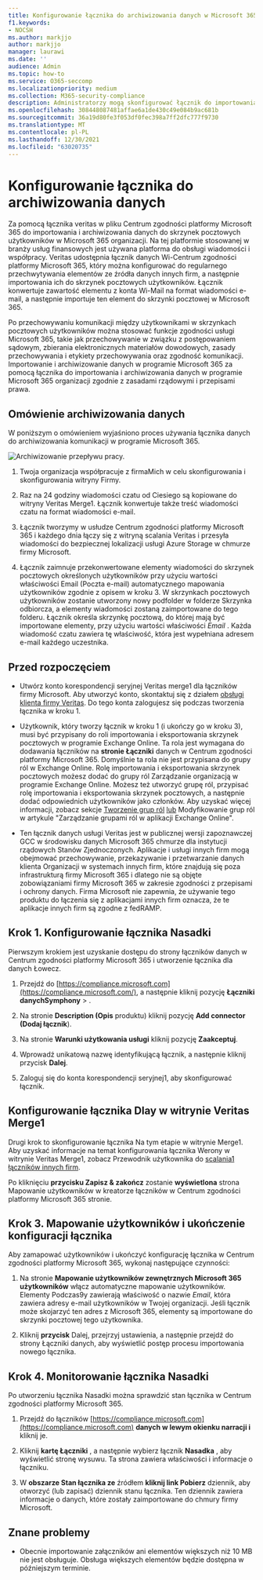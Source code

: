 ```yaml
---
title: Konfigurowanie łącznika do archiwizowania danych w Microsoft 365
f1.keywords:
- NOCSH
ms.author: markjjo
author: markjjo
manager: laurawi
ms.date: ''
audience: Admin
ms.topic: how-to
ms.service: O365-seccomp
ms.localizationpriority: medium
ms.collection: M365-security-compliance
description: Administratorzy mogą skonfigurować łącznik do importowania i archiwizowania danych z Veritas Na Microsoft 365. Ten łącznik umożliwia archiwizowanie danych ze źródeł danych innych firm w Microsoft 365. Po zarchiwizować te dane możesz zarządzać danymi innych firm za pomocą funkcji zgodności, takich jak archiwizacja ze względu na przepisy prawne, wyszukiwanie zawartości i zasady przechowywania.
ms.openlocfilehash: 308448087481affae6a1de430c49e084b9ac681b
ms.sourcegitcommit: 36a19d80fe3f053df0fec398a7ff2dfc777f9730
ms.translationtype: MT
ms.contentlocale: pl-PL
ms.lasthandoff: 12/30/2021
ms.locfileid: "63020735"
---
```

# <a name="set-up-a-connector-to-archive-symphony-data"></a>Konfigurowanie łącznika do archiwizowania danych

Za pomocą łącznika veritas w pliku Centrum zgodności platformy Microsoft 365 do importowania i archiwizowania danych do skrzynek pocztowych użytkowników w Microsoft 365 organizacji. Na tej platformie stosowanej w branży usług finansowych jest używana platforma do obsługi wiadomości i współpracy. Veritas udostępnia łącznik [](https://globanet.com/symphony) danych Wi-Centrum zgodności platformy Microsoft 365, który można konfigurować do regularnego przechwytywania elementów ze źródła danych innych firm, a następnie importowania ich do skrzynek pocztowych użytkowników. Łącznik konwertuje zawartość elementu z konta Wi-Mail na format wiadomości e-mail, a następnie importuje ten element do skrzynki pocztowej w Microsoft 365.

Po przechowywaniu komunikacji między użytkownikami w skrzynkach pocztowych użytkowników można stosować funkcje zgodności usługi Microsoft 365, takie jak przechowywanie w związku z postępowaniem sądowym, zbierania elektronicznych materiałów dowodowych, zasady przechowywania i etykiety przechowywania oraz zgodność komunikacji. Importowanie i archiwizowanie danych w programie Microsoft 365 za pomocą łącznika do importowania i archiwizowania danych w programie Microsoft 365 organizacji zgodnie z zasadami rządowymi i przepisami prawa.

## <a name="overview-of-archiving-symphony-data"></a>Omówienie archiwizowania danych

W poniższym o omówieniem wyjaśniono proces używania łącznika danych do archiwizowania komunikacji w programie Microsoft 365.

![Archiwizowanie przepływu pracy.](../media/SymphonyConnectorWorkflow.png)

1. Twoja organizacja współpracuje z firmaMich w celu skonfigurowania i skonfigurowania witryny Firmy.

2. Raz na 24 godziny wiadomości czatu od Ciesiego są kopiowane do witryny Veritas Merge1. Łącznik konwertuje także treść wiadomości czatu na format wiadomości e-mail.

3. Łącznik tworzymy w usłudze Centrum zgodności platformy Microsoft 365 i każdego dnia łączy się z witryną scalania Veritas i przesyła wiadomości do bezpiecznej lokalizacji usługi Azure Storage w chmurze firmy Microsoft.

4. Łącznik zaimnuje przekonwertowane elementy wiadomości do skrzynek pocztowych określonych użytkowników przy użyciu wartości właściwości  Email (Poczta e-mail) automatycznego mapowania użytkowników zgodnie z opisem w kroku 3. W skrzynkach pocztowych użytkowników zostanie utworzony nowy podfolder  w folderze Skrzynka odbiorcza, a elementy wiadomości zostaną zaimportowane do tego folderu. Łącznik określa skrzynkę pocztową, do której mają być importowane elementy, przy użyciu wartości właściwości *Email* . Każda wiadomość czatu zawiera tę właściwość, która jest wypełniana adresem e-mail każdego uczestnika.

## <a name="before-you-begin"></a>Przed rozpoczęciem

- Utwórz konto korespondencji seryjnej Veritas merge1 dla łączników firmy Microsoft. Aby utworzyć konto, skontaktuj się z działem [obsługi klienta firmy Veritas](https://globanet.com/ms-connectors-contact). Do tego konta zalogujesz się podczas tworzenia łącznika w kroku 1.

- Użytkownik, który tworzy łącznik w kroku 1 (i ukończy go w kroku 3), musi być przypisany do roli importowania i eksportowania skrzynek pocztowych w programie Exchange Online. Ta rola jest wymagana do dodawania łączników na **stronie Łączniki** danych w Centrum zgodności platformy Microsoft 365. Domyślnie ta rola nie jest przypisana do grupy ról w Exchange Online. Rolę importowania i eksportowania skrzynek pocztowych możesz dodać do grupy ról Zarządzanie organizacją w programie Exchange Online. Możesz też utworzyć grupę ról, przypisać rolę importowania i eksportowania skrzynek pocztowych, a następnie dodać odpowiednich użytkowników jako członków. Aby uzyskać więcej informacji, zobacz sekcje [Tworzenie grup ról](/Exchange/permissions-exo/role-groups#create-role-groups) [lub](/Exchange/permissions-exo/role-groups#modify-role-groups) Modyfikowanie grup ról w artykule "Zarządzanie grupami ról w aplikacji Exchange Online".

- Ten łącznik danych usługi Veritas jest w publicznej wersji zapoznawczej GCC w środowisku danych Microsoft 365 chmurze dla instytucji rządowych Stanów Zjednoczonych. Aplikacje i usługi innych firm mogą obejmować przechowywanie, przekazywanie i przetwarzanie danych klienta Organizacji w systemach innych firm, które znajdują się poza infrastrukturą firmy Microsoft 365 i dlatego nie są objęte zobowiązaniami firmy Microsoft 365 w zakresie zgodności z przepisami i ochrony danych. Firma Microsoft nie zapewnia, że używanie tego produktu do łączenia się z aplikacjami innych firm oznacza, że te aplikacje innych firm są zgodne z fedRAMP.

## <a name="step-1-set-up-the-symphony-connector"></a>Krok 1. Konfigurowanie łącznika Nasadki

Pierwszym krokiem jest uzyskanie dostępu do strony  łączników danych w Centrum zgodności platformy Microsoft 365 i utworzenie łącznika dla danych Łowecz.

1. Przejdź do [https://compliance.microsoft.com](https://compliance.microsoft.com/), a następnie kliknij pozycję **Łączniki danychSymphony** > .

2. Na stronie **Description (Opis** produktu) kliknij pozycję **Add connector (Dodaj łącznik**).

3. Na stronie **Warunki użytkowania usługi** kliknij pozycję **Zaakceptuj**.

4. Wprowadź unikatową nazwę identyfikującą łącznik, a następnie kliknij przycisk **Dalej**.

5. Zaloguj się do konta korespondencji seryjnej1, aby skonfigurować łącznik.

## <a name="configure-the-symphony-connector-on-the-veritas-merge1-site"></a>Konfigurowanie łącznika Dlay w witrynie Veritas Merge1

Drugi krok to skonfigurowanie łącznika Na tym etapie w witrynie Merge1. Aby uzyskać informacje na temat konfigurowania łącznika Werony w witrynie Veritas Merge1, zobacz Przewodnik użytkownika do [scalania1 łączników innych firm](https://docs.ms.merge1.globanetportal.com/Merge1%20Third-Party%20Connectors%20Symphony%20User%20Guide%20.pdf).

Po kliknięciu **przycisku Zapisz & zakończ** zostanie **wyświetlona** strona Mapowanie użytkowników w kreatorze łączników w Centrum zgodności platformy Microsoft 365 stronie.

## <a name="step-3-map-users-and-complete-the-connector-setup"></a>Krok 3. Mapowanie użytkowników i ukończenie konfiguracji łącznika

Aby zamapować użytkowników i ukończyć konfigurację łącznika w Centrum zgodności platformy Microsoft 365, wykonaj następujące czynności:

1. Na stronie **Mapowanie użytkowników zewnętrznych Microsoft 365 użytkowników** włącz automatyczne mapowanie użytkowników. Elementy Podczas9y zawierają właściwość o nazwie *Email*, która zawiera adresy e-mail użytkowników w Twojej organizacji. Jeśli łącznik może skojarzyć ten adres z Microsoft 365, elementy są importowane do skrzynki pocztowej tego użytkownika.

2. Kliknij **przycisk** Dalej, przejrzyj ustawienia, a następnie przejdź do strony  Łączniki danych, aby wyświetlić postęp procesu importowania nowego łącznika.

## <a name="step-4-monitor-the-symphony-connector"></a>Krok 4. Monitorowanie łącznika Nasadki

Po utworzeniu łącznika Nasadki można sprawdzić stan łącznika w Centrum zgodności platformy Microsoft 365.

1. Przejdź do łączników [https://compliance.microsoft.com](https://compliance.microsoft.com) **danych w lewym okienku narracji i** kliknij je.

2. Kliknij **kartę Łączniki** , a następnie wybierz łącznik **Nasadka** , aby wyświetlić stronę wysuwu. Ta strona zawiera właściwości i informacje o łączniku.

3. W **obszarze Stan łącznika ze** źródłem **kliknij link Pobierz** dziennik, aby otworzyć (lub zapisać) dziennik stanu łącznika. Ten dziennik zawiera informacje o danych, które zostały zaimportowane do chmury firmy Microsoft.

## <a name="known-issues"></a>Znane problemy

- Obecnie importowanie załączników ani elementów większych niż 10 MB nie jest obsługuje. Obsługa większych elementów będzie dostępna w późniejszym terminie.